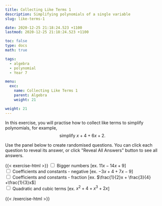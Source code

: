 ```yaml
---
title: Collecting Like Terms 1
description: Simplifying polynomials of a single variable
slug: like-terms-1

date: 2020-12-25 21:18:24.523 +1100
lastmod: 2020-12-25 21:18:24.523 +1100

toc: false
type: docs
math: true

tags:
  - algebra
  - polynomial
  - Year 7

menu:
  exc:
    name: Collecting Like Terms 1
    parent: Algebra
    weight: 21

weight: 21
---
```


In this exercise, you will practise how to collect like terms to simplify polynomials, for example, $$ \text{simplify}~x+4+6x+2. $$

Use the panel below to create randomised questions. You can click each question to reveal its answer, or click "Reveal All Answers" button to see all answers.

{{< exercise-html >}}
<input type="checkbox" id="lg" />
<label for="lg">Bigger numbers [ex. $11x - 14x + 9$] </label><br />
<input type="checkbox" id="neg0" />
<label for="neg0">Coefficients and constants - negative [ex. $-3x + 4 + 7x - 9$] </label><br />
<input type="checkbox" id="frac0" />
<label for="frac0">Coefficients and constants - fraction [ex. $\frac{1}{2}x + \frac{3}{4} +\frac{1}{3}x$] </label><br />
<input type="checkbox" id="deg0" />
<label for="deg0">Quadratic and cubic terms [ex. $x^2 + 4 + x^3 + 2x$] </label><br />
<br>
{{< /exercise-html >}}

<script>
  function genQs() {
    // Question area
    const qbox = document.getElementById("questions");
    const qinst = document.getElementById("instructions");
    // Read value from the form
    const nq = document.getElementById("nq").value;
    let lg,neg0,frac0,deg0;
    [lg,neg0,frac0,deg0] = 
      ["lg","neg0","frac0","deg0"].map(chked);
    // Sanity check
    nqIsNumber = /[\d+]/.test(nq);
    if (!nqIsNumber || nq<1 || nq>10 ) {
      qbox.innerHTML = "Error: Invalid number of questions!";
      return;
    }
    // Coefficients
    const maxCoeff = lg? 19 : 9;
    const poolCoeff = [...arange(1, maxCoeff)];
    if (neg0) {poolCoeff.push(...arange(-maxCoeff, -1))};
    const poolLett = 'abcdefghijklmnpqrstuvwxyz'.split('');
    // Make questions
    qinst.innerHTML = "Simplify the following expressions by collecting like terms.";
    qbox.innerHTML = "";
    let options = MathJax.getMetricsFor(qbox);
    options.display = false;
    MathJax.texReset();
    for (let i = 0; i < nq; i++) {
      const lett = choice(poolLett);
      const order = deg0? 3 : 1;
      const generator = frac0 
        ? () => yn() ? new Frac(choice(poolCoeff), choice(poolCoeff,"z")) : 0
        : () => yn() ? new Frac(choice(poolCoeff)) : 0;
      const nPoly = choice(arange(2, 3));
      let qTex = "";
      let ans = new Poly([0], lett);
      for (let i=0; i<nPoly; i++) {
        const coeffs = genCoeffs(order, generator, false);
        const poly = new Poly(coeffs, lett);
        const op = qTex === "" ? "" : (poly.order === 0 ? "s" : "sc");
        qTex += poly.tex(op);
        ans = ans.add(poly);
      }
      const aTex = `=\\boldsymbol{${ans.tex()}}`;
      render(qTex, aTex, options).then((li) => {
        qbox.appendChild(li);
        MathJax.startup.document.clear();
        MathJax.startup.document.updateDocument();
      });
    }
    return;
  }
</script>